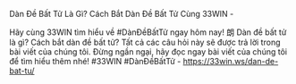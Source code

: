 Dàn Đề Bất Tử Là Gì? Cách Bắt Dàn Đề Bất Tử Cùng 33WIN - 

Hãy cùng 33WIN tìm hiểu về #DànĐềBấtTử ngay hôm nay! 朗 Dàn đề bất tử là gì? Cách bắt dàn đề bất tử? Tất cả các câu hỏi này sẽ được trả lời trong bài viết của chúng tôi. Đừng ngần ngại, hãy đọc ngay bài viết của chúng tôi để tìm hiểu thêm nhé! #33WIN #DànĐềBấtTử - https://33win.ws/dan-de-bat-tu/
